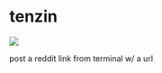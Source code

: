 # tenzin

![](https://static.wikia.nocookie.net/avatar/images/d/d6/Tenzin.png/revision/latest/top-crop/width/360/height/360?cb=20131117230615)

post a reddit link from terminal w/ a url
